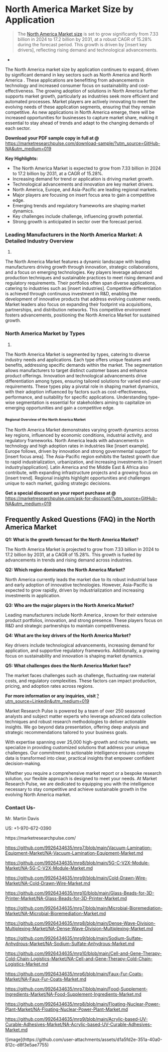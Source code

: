 <h1>North America  Market&nbsp;Size by Application</h1><blockquote><p>The <a href="https://marketresearchpulse.com/download-sample/?utm_source=GitHub-NA&amp;utm_medium=019">North America  Market size</a> is set to grow significantly from 7.33 billion in 2024 to 17.2 billion by 2031, at a robust CAGR of 15.28% during the forecast period. This growth is driven by [insert key drivers], reflecting rising demand and technological advancements.</p></blockquote><ul><li></li></ul><p>The North America  market size by application continues to expand, driven by significant demand in key sectors such as North America  and North America . These applications are benefitting from advancements in technology and increased consumer focus on sustainability and cost-effectiveness. The growing adoption of solutions in North America  further supports market growth, particularly as industries seek more efficient and automated processes. Market players are actively innovating to meet the evolving needs of these application segments, ensuring that they remain competitive. As new applications in North America  emerge, there will be increased opportunities for businesses to capture market share, making it essential to stay ahead of trends and adapt to the changing demands of each sector.</p><p><strong>Download your PDF sample copy in full at @ </strong><a href="https://marketresearchpulse.com/download-sample/?utm_source=GitHub-NA&amp;utm_medium=019">https://marketresearchpulse.com/download-sample/?utm_source=GitHub-NA&amp;utm_medium=019</a></p><p><strong>Key Highlights: </strong></p><ul><li>The North America  Market is expected to grow from 7.33 billion in 2024 to 17.2 billion by 2031, at a CAGR of 15.28%.</li><li>Increasing demand for trend or application is driving market growth.</li><li>Technological advancements and innovation are key market drivers.</li><li>North America, Europe, and Asia-Pacific are leading regional markets.</li><li>Major players are focusing on insert focus area to gain a competitive edge.</li><li>Emerging trends and regulatory frameworks are shaping market dynamics.</li><li>Key challenges include challenge, influencing growth potential.</li><li>Strong growth is anticipated in sector over the forecast period.</li></ul><h3>Leading Manufacturers in the North America  Market: A Detailed Industry Overview</h3><ol><li></li></ol><div class="flex max-w-full flex-col flex-grow"><div class="min-h-8 text-message flex w-full flex-col items-end gap-2 whitespace-normal break-words [.text-message+&amp;]:mt-5" dir="auto" data-message-author-role="assistant" data-message-id="fd8432e4-4910-450d-b182-61b7bfb0a01f" data-message-model-slug="gpt-4o"><div class="flex w-full flex-col gap-1 empty:hidden first:pt-[3px]"><div class="markdown prose w-full break-words dark:prose-invert light"><p>The North America  Market features a dynamic landscape with leading manufacturers driving growth through innovation, strategic collaborations, and a focus on emerging technologies. Key players leverage advanced production techniques and sustainable practices to meet rising demand and regulatory requirements. Their portfolios often span diverse applications, catering to industries such as [insert industries]. Competitive differentiation is achieved through continuous investment in R&amp;D, enabling the development of innovative products that address evolving customer needs. Market leaders also focus on expanding their footprint via acquisitions, partnerships, and distribution networks. This competitive environment fosters advancements, positioning the North America  Market for sustained growth.</p></div></div></div></div><h3>North America  Market by Types</h3><ol><li></li></ol><div class="flex max-w-full flex-col flex-grow"><div class="min-h-8 text-message flex w-full flex-col items-end gap-2 whitespace-normal break-words [.text-message+&amp;]:mt-5" dir="auto" data-message-author-role="assistant" data-message-id="084470be-0bb7-4664-bddf-5156b4f41249" data-message-model-slug="gpt-4o-mini"><div class="flex w-full flex-col gap-1 empty:hidden first:pt-[3px]"><div class="markdown prose w-full break-words dark:prose-invert light"><p>The North America  Market is segmented by types, catering to diverse industry needs and applications. Each type offers unique features and benefits, addressing specific demands within the market. The segmentation allows manufacturers to target distinct customer bases and enhance product offerings. Innovation and technological advancements drive differentiation among types, ensuring tailored solutions for varied end-user requirements. These types play a pivotal role in shaping market dynamics, with their adoption influenced by factors such as cost-effectiveness, performance, and suitability for specific applications. Understanding type-wise segmentation is essential for stakeholders aiming to capitalize on emerging opportunities and gain a competitive edge.</p></div></div></div></div><h3><span style="font-size: 11px;">Regional Overview of the North America  Market</span></h3><div class="flex max-w-full flex-col flex-grow"><div class="min-h-8 text-message flex w-full flex-col items-end gap-2 whitespace-normal break-words [.text-message+&amp;]:mt-5" dir="auto" data-message-author-role="assistant" data-message-id="e9038762-ce64-4e30-91c9-9bd413514231" data-message-model-slug="gpt-4o-mini"><div class="flex w-full flex-col gap-1 empty:hidden first:pt-[3px]"><div class="markdown prose w-full break-words dark:prose-invert light"><p>The North America  Market demonstrates varying growth dynamics across key regions, influenced by economic conditions, industrial activity, and regulatory frameworks. North America leads with advancements in technology and high adoption rates in industries like [insert example]. Europe follows, driven by innovation and strong governmental support for [insert focus area]. The Asia-Pacific region exhibits the fastest growth due to rapid industrialization, urbanization, and increasing investments in [insert industry/application]. Latin America and the Middle East &amp; Africa also contribute, with expanding infrastructure projects and a growing focus on [insert trend]. Regional insights highlight opportunities and challenges unique to each market, guiding strategic decisions.</p></div></div></div></div><p><strong>Get a special discount on your report purchase at @ </strong><a href="https://marketresearchpulse.com/ask-for-discount/?utm_source=GitHub-NA&amp;utm_medium=019">https://marketresearchpulse.com/ask-for-discount/?utm_source=GitHub-NA&amp;utm_medium=019</a></p><h2>Frequently Asked Questions (FAQ) in the North America  Market</h2><p><strong>Q1: What is the growth forecast for the North America  Market?</strong></p><p>The North America  Market is projected to grow from 7.33 billion in 2024 to 17.2 billion by 2031, at a CAGR of 15.28%. This growth is fueled by advancements in trends and rising demand across industries.</p><p><strong>Q2: Which region dominates the North America  Market?</strong></p><p>North America currently leads the market due to its robust industrial base and early adoption of innovative technologies. However, Asia-Pacific is expected to grow rapidly, driven by industrialization and increasing investments in application.</p><p><strong>Q3: Who are the major players in the North America  Market?</strong></p><p>Leading manufacturers include North America , known for their extensive product portfolios, innovation, and strong presence. These players focus on R&amp;D and strategic partnerships to maintain competitiveness.</p><p><strong>Q4: What are the key drivers of the North America  Market?</strong></p><p>Key drivers include technological advancements, increasing demand for application, and supportive regulatory frameworks. Additionally, a growing focus on sustainability and innovation is shaping market dynamics.</p><p><strong>Q5: What challenges does the North America  Market face?</strong></p><p>The market faces challenges such as challenge, fluctuating raw material costs, and regulatory complexities. These factors can impact production, pricing, and adoption rates across regions.</p><p><strong>For more information or any inquiries, visit&nbsp;</strong><a href="?utm_source=Linkedin&utm_medium=019">?utm_source=Linkedin&utm_medium=019</a></p><p>Market Research Pulse is powered by a team of over 250 seasoned analysts and subject matter experts who leverage advanced data collection techniques and robust research methodologies to deliver actionable insights. We go beyond data presentation, offering deep analysis and strategic recommendations tailored to your business goals.</p><p>With expertise spanning over 25,000 high-growth and niche markets, we specialize in providing customized solutions that address your unique challenges. Our commitment to actionable intelligence ensures complex data is transformed into clear, practical insights that empower confident decision-making.</p><p>Whether you require a comprehensive market report or a bespoke research solution, our flexible approach is designed to meet your needs. At Market Research Pulse, we are dedicated to equipping you with the intelligence necessary to stay competitive and achieve sustainable growth in the evolving North America  market.</p><h3><strong>Contact Us-</strong></h3><p>Mr. Martin Davis</p><p>US: +1-970-672-0390</p><p>https://marketresearchpulse.com/</p><p><a href="https://github.com/9926434635/mrp7/blob/main/Vacuum-Lamination-Equipment-Market/NA-Vacuum-Lamination-Equipment-Market.md">https://github.com/9926434635/mrp7/blob/main/Vacuum-Lamination-Equipment-Market/NA-Vacuum-Lamination-Equipment-Market.md</a></p><p><a href="https://github.com/9926434635/mrp8/blob/main/5G-C-V2X-Module-Market/NA-5G-C-V2X-Module-Market.md">https://github.com/9926434635/mrp8/blob/main/5G-C-V2X-Module-Market/NA-5G-C-V2X-Module-Market.md</a></p><p><a href="https://github.com/9926434635/mrp9/blob/main/Cold-Drawn-Wire-Market/NA-Cold-Drawn-Wire-Market.md">https://github.com/9926434635/mrp9/blob/main/Cold-Drawn-Wire-Market/NA-Cold-Drawn-Wire-Market.md</a></p><p><a href="https://github.com/9926434635/mrp10/blob/main/Glass-Beads-for-3D-Printer-Market/NA-Glass-Beads-for-3D-Printer-Market.md">https://github.com/9926434635/mrp10/blob/main/Glass-Beads-for-3D-Printer-Market/NA-Glass-Beads-for-3D-Printer-Market.md</a></p><p><a href="https://github.com/9926434635/mrp7/blob/main/Microbial-Bioremediation-Market/NA-Microbial-Bioremediation-Market.md">https://github.com/9926434635/mrp7/blob/main/Microbial-Bioremediation-Market/NA-Microbial-Bioremediation-Market.md</a></p><p><a href="https://github.com/9926434635/mrp8/blob/main/Dense-Wave-Division-Multiplexing-Market/NA-Dense-Wave-Division-Multiplexing-Market.md">https://github.com/9926434635/mrp8/blob/main/Dense-Wave-Division-Multiplexing-Market/NA-Dense-Wave-Division-Multiplexing-Market.md</a></p><p><a href="https://github.com/9926434635/mrp9/blob/main/Sodium-Sulfate-Anhydrous-Market/NA-Sodium-Sulfate-Anhydrous-Market.md">https://github.com/9926434635/mrp9/blob/main/Sodium-Sulfate-Anhydrous-Market/NA-Sodium-Sulfate-Anhydrous-Market.md</a></p><p><a href="https://github.com/9926434635/mrp10/blob/main/Cell-and-Gene-Therapy-Cold-Chain-Logistics-Market/NA-Cell-and-Gene-Therapy-Cold-Chain-Logistics-Market.md">https://github.com/9926434635/mrp10/blob/main/Cell-and-Gene-Therapy-Cold-Chain-Logistics-Market/NA-Cell-and-Gene-Therapy-Cold-Chain-Logistics-Market.md</a></p><p><a href="https://github.com/9926434635/mrp6/blob/main/Faux-Fur-Coats-Market/NA-Faux-Fur-Coats-Market.md">https://github.com/9926434635/mrp6/blob/main/Faux-Fur-Coats-Market/NA-Faux-Fur-Coats-Market.md</a></p><p><a href="https://github.com/9926434635/mrp7/blob/main/Food-Supplement-Ingredients-Market/NA-Food-Supplement-Ingredients-Market.md">https://github.com/9926434635/mrp7/blob/main/Food-Supplement-Ingredients-Market/NA-Food-Supplement-Ingredients-Market.md</a></p><p><a href="https://github.com/9926434635/mrp8/blob/main/Floating-Nuclear-Power-Plant-Market/NA-Floating-Nuclear-Power-Plant-Market.md">https://github.com/9926434635/mrp8/blob/main/Floating-Nuclear-Power-Plant-Market/NA-Floating-Nuclear-Power-Plant-Market.md</a></p><p><a href="https://github.com/9926434635/mrp9/blob/main/Acrylic-based-UV-Curable-Adhesives-Market/NA-Acrylic-based-UV-Curable-Adhesives-Market.md">https://github.com/9926434635/mrp9/blob/main/Acrylic-based-UV-Curable-Adhesives-Market/NA-Acrylic-based-UV-Curable-Adhesives-Market.md</a></p>
![image](https://github.com/user-attachments/assets/d1a5fd2e-351a-40a0-812c-d8f3e5ae7755)
